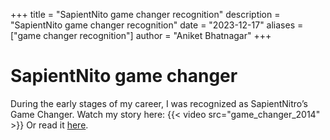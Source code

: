 +++
title = "SapientNito game changer recognition"
description = "SapientNito game changer recognition"
date = "2023-12-17"
aliases = ["game changer recognition"]
author = "Aniket Bhatnagar"
+++

# SapientNito game changer
During the early stages of my career, I was recognized as SapientNitro’s Game Changer. Watch my story here:
{{< video src="game_changer_2014" >}}
Or read it [here](https://issuu.com/sapienthiring/docs/aniket-case_studypdf_final/1).
